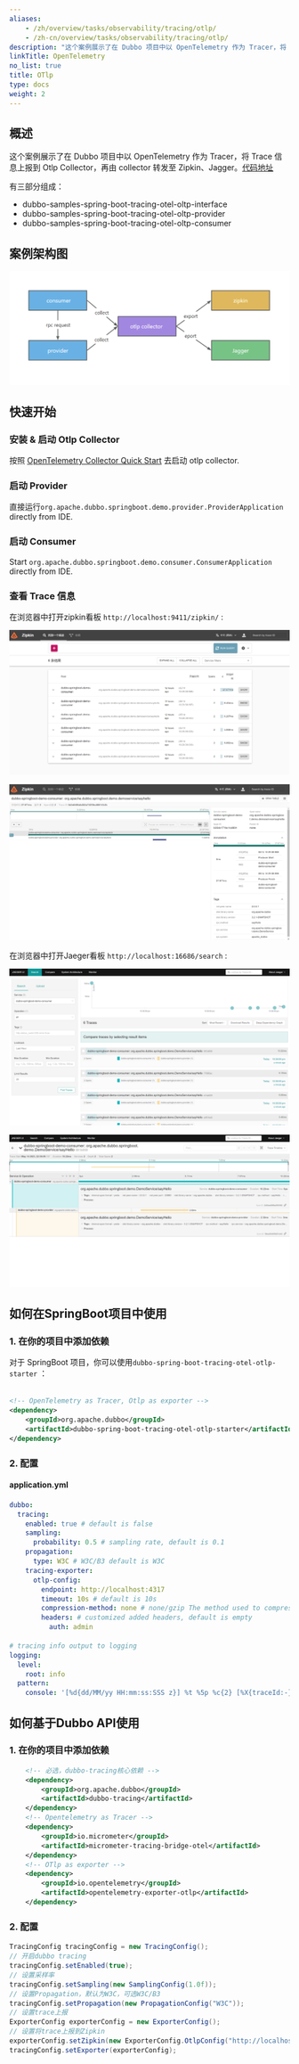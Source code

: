 ```yaml
---
aliases:
    - /zh/overview/tasks/observability/tracing/otlp/
    - /zh-cn/overview/tasks/observability/tracing/otlp/
description: "这个案例展示了在 Dubbo 项目中以 OpenTelemetry 作为 Tracer，将 Trace 信息上报到 Otlp Collector，再由 collector 转发至 Zipkin、Jagger。"
linkTitle: OpenTelemetry
no_list: true
title: OTlp
type: docs
weight: 2
---
```


## 概述

这个案例展示了在 Dubbo 项目中以 OpenTelemetry 作为 Tracer，将 Trace 信息上报到 Otlp Collector，再由 collector 转发至 Zipkin、Jagger。[代码地址](https://github.com/conghuhu/dubbo-samples/tree/master/4-governance/dubbo-samples-tracing/dubbo-samples-spring-boot-tracing-otel-otlp)

有三部分组成：

- dubbo-samples-spring-boot-tracing-otel-oltp-interface
- dubbo-samples-spring-boot-tracing-otel-oltp-provider
- dubbo-samples-spring-boot-tracing-otel-oltp-consumer

## 案例架构图

![案例架构图](/imgs/v3/tasks/observability/tracing/otlp/demo_arch.png)

## 快速开始

### 安装 & 启动 Otlp Collector

按照 [OpenTelemetry Collector Quick Start](https://OpenTelemetry.io/docs/collector/getting-started/) 去启动 otlp collector.

### 启动 Provider

直接运行`org.apache.dubbo.springboot.demo.provider.ProviderApplication` directly from IDE.

### 启动 Consumer

Start `org.apache.dubbo.springboot.demo.consumer.ConsumerApplication` directly from IDE.

### 查看 Trace 信息

在浏览器中打开zipkin看板 `http://localhost:9411/zipkin/` :

![zipkin.png](/imgs/v3/tasks/observability/tracing/otlp/zipkin_search.png)

![zipkin.png](/imgs/v3/tasks/observability/tracing/otlp/zipkin_detail.png)

在浏览器中打开Jaeger看板 `http://localhost:16686/search` :

![jaeger_search.png](/imgs/v3/tasks/observability/tracing/otlp/jaeger_search.png)

![jaeger_detail.png](/imgs/v3/tasks/observability/tracing/otlp/jaeger_detail.png)

## 如何在SpringBoot项目中使用

### 1. 在你的项目中添加依赖

对于 SpringBoot 项目，你可以使用`dubbo-spring-boot-tracing-otel-otlp-starter` ：

```xml

<!-- OpenTelemetry as Tracer, Otlp as exporter -->
<dependency>
    <groupId>org.apache.dubbo</groupId>
    <artifactId>dubbo-spring-boot-tracing-otel-otlp-starter</artifactId>
</dependency>
```

### 2. 配置

#### application.yml

```yaml
dubbo:
  tracing:
    enabled: true # default is false
    sampling:
      probability: 0.5 # sampling rate, default is 0.1
    propagation:
      type: W3C # W3C/B3 default is W3C
    tracing-exporter:
      otlp-config:
        endpoint: http://localhost:4317
        timeout: 10s # default is 10s
        compression-method: none # none/gzip The method used to compress payloads, default is "none"
        headers: # customized added headers, default is empty
          auth: admin

# tracing info output to logging
logging:
  level:
    root: info
  pattern:
    console: '[%d{dd/MM/yy HH:mm:ss:SSS z}] %t %5p %c{2} [%X{traceId:-}, %X{spanId:-}]: %m%n'
```

## 如何基于Dubbo API使用

### 1. 在你的项目中添加依赖

```xml
    <!-- 必选，dubbo-tracing核心依赖 -->
    <dependency>
        <groupId>org.apache.dubbo</groupId>
        <artifactId>dubbo-tracing</artifactId>
    </dependency>
    <!-- Opentelemetry as Tracer -->
    <dependency>
        <groupId>io.micrometer</groupId>
        <artifactId>micrometer-tracing-bridge-otel</artifactId>
    </dependency>
    <!-- OTlp as exporter -->
    <dependency>
        <groupId>io.opentelemetry</groupId>
        <artifactId>opentelemetry-exporter-otlp</artifactId>
    </dependency>
```

### 2. 配置

```java
TracingConfig tracingConfig = new TracingConfig();
// 开启dubbo tracing
tracingConfig.setEnabled(true);
// 设置采样率
tracingConfig.setSampling(new SamplingConfig(1.0f));
// 设置Propagation，默认为W3C，可选W3C/B3
tracingConfig.setPropagation(new PropagationConfig("W3C"));
// 设置trace上报
ExporterConfig exporterConfig = new ExporterConfig();
// 设置将trace上报到Zipkin
exporterConfig.setZipkin(new ExporterConfig.OtlpConfig("http://localhost:4317", Duration.ofSeconds(10), "none"));
tracingConfig.setExporter(exporterConfig);
```
